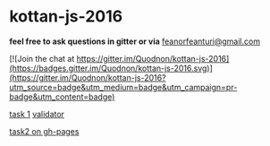 # kottan-js-2016
**feel free to ask questions in gitter or via** feanorfeanturi@gmail.com

[![Join the chat at https://gitter.im/Quodnon/kottan-js-2016](https://badges.gitter.im/Quodnon/kottan-js-2016.svg)](https://gitter.im/Quodnon/kottan-js-2016?utm_source=badge&utm_medium=badge&utm_campaign=pr-badge&utm_content=badge)

[task 1](https://habrahabr.ru/post/244929/)
[validator](https://validator.w3.org/nu/#l51c20)


[task2 on gh-pages](https://quodnon.github.io/catwork-js-2016/)